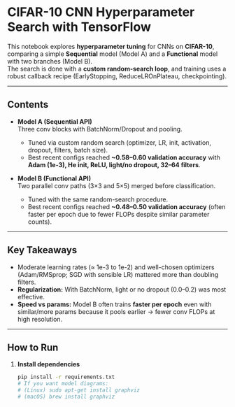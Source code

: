 # CIFAR-10 CNN Hyperparameter Search with TensorFlow

This notebook explores **hyperparameter tuning** for CNNs on **CIFAR-10**, comparing a simple **Sequential** model (Model A) and a **Functional** model with two branches (Model B).  
The search is done with a **custom random-search loop**, and training uses a robust callback recipe (EarlyStopping, ReduceLROnPlateau, checkpointing).

---

## Contents

- **Model A (Sequential API)**  
  Three conv blocks with BatchNorm/Dropout and pooling.  
  - Tuned via custom random search (optimizer, LR, init, activation, dropout, filters, batch size).  
  - Best recent configs reached **~0.58–0.60 validation accuracy** with **Adam (1e-3), He init, ReLU, light/no dropout, 32–64 filters**.

- **Model B (Functional API)**  
  Two parallel conv paths (3×3 and 5×5) merged before classification.  
  - Tuned with the same random-search procedure.  
  - Best recent configs reached **~0.48–0.50 validation accuracy** (often faster per epoch due to fewer FLOPs despite similar parameter counts).

---

## Key Takeaways

- Moderate learning rates (≈ 1e-3 to 1e-2) and well-chosen optimizers (Adam/RMSprop; SGD with sensible LR) mattered more than doubling filters.  
- **Regularization:** With BatchNorm, light or no dropout (0.0–0.2) was most effective.  
- **Speed vs params:** Model B often trains **faster per epoch** even with similar/more params because it pools earlier → fewer conv FLOPs at high resolution.

---

## How to Run

1. **Install dependencies**
   ```bash
   pip install -r requirements.txt
   # If you want model diagrams:
   # (Linux) sudo apt-get install graphviz
   # (macOS) brew install graphviz

